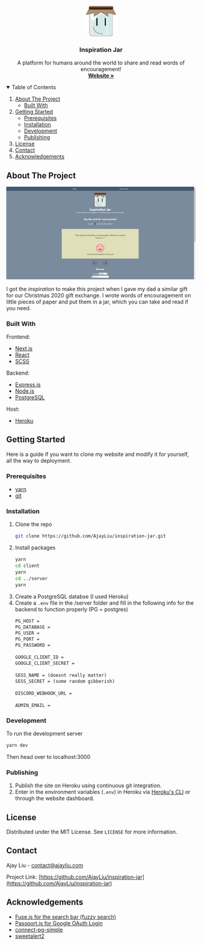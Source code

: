 <p align="center">
  <a href="https://github.com/AjayLiu/inspiration-jar">
    <img src="client/public/img/jar.svg" alt="Logo" width="80" height="80">
  </a>

  <h3 align="center">Inspiration Jar</h3>

  <p align="center">
    A platform for humans around the world to share and read words of encouragement! 
    <br />
    <a href="https://inspiration-jar.ajayliu.com"><strong>Website »</strong></a>
</p>



<!-- TABLE OF CONTENTS -->
<details open="open">
  <summary>Table of Contents</summary>
  <ol>
    <li>
      <a href="#about-the-project">About The Project</a>
      <ul>
        <li><a href="#built-with">Built With</a></li>
      </ul>
    </li>
    <li>
      <a href="#getting-started">Getting Started</a>
      <ul>
        <li><a href="#prerequisites">Prerequisites</a></li>
        <li><a href="#installation">Installation</a></li>
        <li><a href="#development">Development</a></li>
        <li><a href="#development">Publishing</a></li>
      </ul>
    </li>
    <li><a href="#license">License</a></li>
    <li><a href="#contact">Contact</a></li>
    <li><a href="#acknowledgements">Acknowledgements</a></li>
  </ol>
</details>



<!-- ABOUT THE PROJECT -->
## About The Project

<img src="preview.png"></img>

I got the <em>inspiration</em> to make this project when I gave my dad a similar gift for our Christmas 2020 gift exchange. I wrote words of encouragement on little pieces of paper and put them in a jar, which you can take and read if you need.

### Built With
Frontend:
* [Next.js](https://nextjs.org/)
* [React](https://reactjs.org/)
* [SCSS](https://sass-lang.com/)

Backend:
* [Express.js](https://expressjs.com/)
* [Node.js](https://nodejs.org/en/)
* [PostgreSQL](https://www.postgresql.org/)

Host:
* [Heroku](https://www.heroku.com/)


<!-- GETTING STARTED -->
## Getting Started

Here is a guide if you want to clone my website and modify it for yourself, all the way to deployment.

### Prerequisites

* [yarn](https://yarnpkg.com/)
* [git](https://git-scm.com/)

### Installation

1. Clone the repo
   ```sh
   git clone https://github.com/AjayLiu/inspiration-jar.git
   ```
2. Install packages
   ```sh
   yarn
   cd client
   yarn
   cd ../server
   yarn
   ```
3. Create a PostgreSQL databse (I used Heroku)
4. Create a `.env` file in the /server folder and fill in the following info for the backend to function properly (PG = postgres)
   ```
   PG_HOST =
   PG_DATABASE =  
   PG_USER = 
   PG_PORT = 
   PG_PASSWORD = 

   GOOGLE_CLIENT_ID = 
   GOOGLE_CLIENT_SECRET = 

   SESS_NAME = (doesnt really matter)
   SESS_SECRET = (some random gibberish)

   DISCORD_WEBHOOK_URL = 

   ADMIN_EMAIL =
   ```


### Development

To run the development server
   ```sh
   yarn dev
   ```
Then head over to localhost:3000

### Publishing

1. Publish the site on Heroku using continuous git integration.   
2. Enter in the environment variables (`.env`) in Heroku via [Heroku's CLI](https://devcenter.heroku.com/articles/config-vars) or through the website dashboard.

<!-- LICENSE -->
## License

Distributed under the MIT License. See `LICENSE` for more information.



<!-- CONTACT -->
## Contact

Ajay Liu - contact@ajayliu.com

Project Link: [https://github.com/AjayLiu/inspiration-jar](https://github.com/AjayLiu/inspiration-jar)



<!-- ACKNOWLEDGEMENTS -->
## Acknowledgements
* [Fuse.js for the search bar (fuzzy search)](https://www.vantajs.com/)
* [Passport.js for Google OAuth Login](https://www.passportjs.org/)
* [connect-pg-simple](https://www.npmjs.com/package/connect-pg-simple)
* [sweetalert2](https://sweetalert.js.org/)
